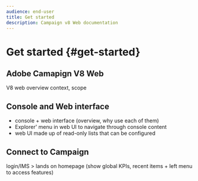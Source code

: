 ```yaml
---
audience: end-user
title: Get started
description: Campaign v8 Web documentation
---
```

# Get started {#get-started}

## Adobe Camapign V8 Web

V8 web overview
context, scope

## Console and Web interface

* console + web interface (overview, why use each of them)
* Explorer' menu in web UI to navigate through console content
* web UI made up of read-only lists that can be configured

## Connect to Campaign

login/IMS > lands on homepage (show global KPIs, recent items + left menu to access features)
